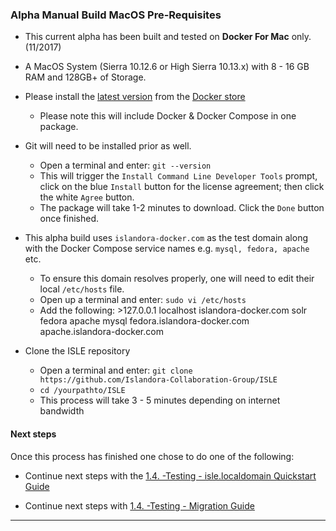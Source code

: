 ### Alpha Manual Build MacOS Pre-Requisites

* This current alpha has been built and tested on **Docker For Mac** only. (11/2017)

* A MacOS System (Sierra 10.12.6 or High Sierra 10.13.x) with 8 - 16 GB RAM and 128GB+ of Storage.

* Please install the [latest version](https://download.docker.com/mac/stable/Docker.dmg) from the [Docker store](https://store.docker.com/editions/community/docker-ce-desktop-mac)
  * Please note this will include Docker & Docker Compose in one package.

* Git will need to be installed prior as well.
     * Open a terminal and enter: `git --version`
     * This will trigger the `Install Command Line Developer Tools` prompt, click on the blue `Install` button for the license agreement; then click the white `Agree` button.
     * The package will take 1-2 minutes to download. Click the `Done` button once finished.

* This alpha build uses `islandora-docker.com` as the test domain along with the Docker Compose service names e.g. `mysql, fedora, apache` etc.
     * To ensure this domain resolves properly, one will need to edit their local `/etc/hosts` file.
     * Open up a terminal and enter: `sudo vi /etc/hosts`
     * Add the following:
      >127.0.0.1       localhost islandora-docker.com solr fedora apache mysql fedora.islandora-docker.com apache.islandora-docker.com

* Clone the ISLE repository
     * Open a terminal and enter: `git clone https://github.com/Islandora-Collaboration-Group/ISLE`
     * `cd /yourpathto/ISLE`
     * This process will take 3 - 5 minutes depending on internet bandwidth

#### Next steps
Once this process has finished one chose to do one of the following:

* Continue next steps with the [1.4. -Testing - isle.localdomain Quickstart Guide](alpha_isle_localdomain_quickstart.md)

* Continue next steps with [1.4. -Testing - Migration Guide](alpha_migration_guide.md)

---
